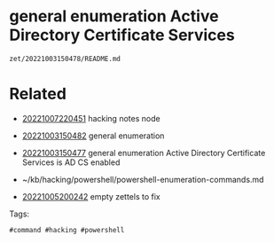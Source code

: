 # general enumeration Active Directory Certificate Services

` zet/20221003150478/README.md `

# Related

- [20221007220451](/zet/20221007220451/README.md) hacking notes node

- [20221003150482](/zet/20221003150482/README.md) general enumeration
- [20221003150477](/zet/20221003150477/README.md) general enumeration Active Directory Certificate Services is AD CS enabled
- ~/kb/hacking/powershell/powershell-enumeration-commands.md
- [20221005200242](/zet/20221005200242/README.md) empty zettels to fix

Tags:

    #command #hacking #powershell 
